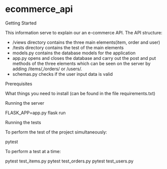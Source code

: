 # ecommerce_api
Getting Started

 This information serve to explain our an e-commerce API. The API structure:
* /views directory contains the three main elements(item, order and user)
* /tests directory contains the test of the main elements
* models.py contains the database models for the application
* app.py opens and closes the database and carry out the post and put methods of the three elements which can be seen on the server by adding /items/,/orders/ or /users/.
* schemas.py checks if the user input data is valid

Prerequisites
 
 What things you need to install (can be found in the file requirements.txt)
 
Running the server

 FLASK_APP=app.py flask run

Running the tests

 To perform the test of the project simultaneously:

  pytest

 To perform a test at a time:

  pytest test_items.py
  pytest test_orders.py
  pytest test_users.py

